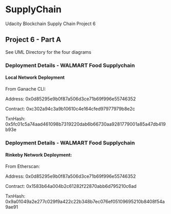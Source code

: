 # SupplyChain
Udacity Blockchain Supply Chain Project 6

## Project 6 - Part A
See UML Directory for the four diagrams

### Deployment Details - WALMART Food Supplychain
#### Local Network Deployment
From Ganache CLI:

Address:
0x0d85295e9b0f87a506d3ce71b69f996e55746352

Contract:
0xc302a94c3a9b10610c4e164cfed97977979b8e2c

TxnHash:
0x5fc01c5a74aad461098b7319220dab6b66730aa9281779001a85a47db419b93e

### Deployment Details - WALMART Food Supplychain
#### Rinkeby Network Deployment:
From Etherscan:

Address:
0x0d85295e9b0f87a506d3ce71b69f996e55746352

Contract:
0x1583b64a004b2c61282f22870abb6d795210c6ad

TxnHash:
0x9a01049a2e277c029f9a422c22b348b7ec076ef05109695210b8408f54a9ae91




